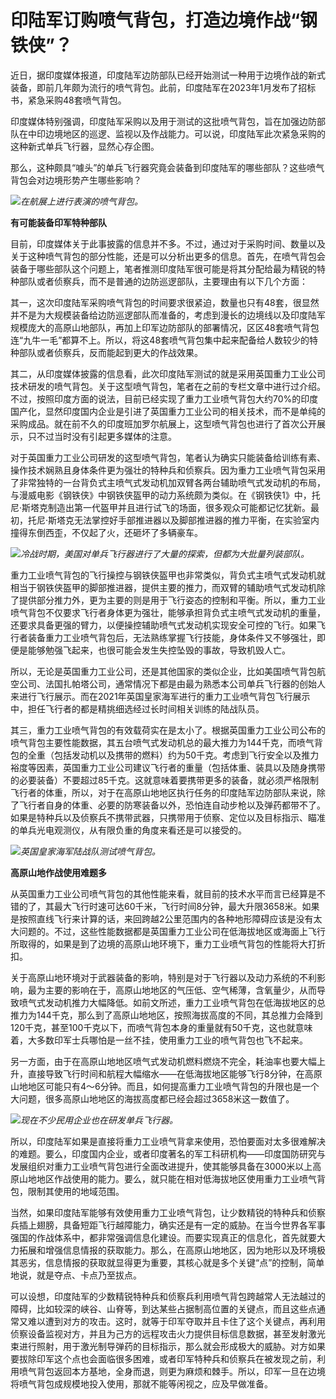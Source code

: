 # 印陆军订购喷气背包，打造边境作战“钢铁侠”？

近日，据印度媒体报道，印度陆军边防部队已经开始测试一种用于边境作战的新式装备，即前几年颇为流行的喷气背包。此前，印度陆军在2023年1月发布了招标书，紧急采购48套喷气背包。

印度媒体特别强调，印度陆军采购以及用于测试的这批喷气背包，旨在加强边防部队在中印边境地区的巡逻、监视以及作战能力。可以说，印度陆军此次紧急采购的这种新式单兵飞行器，显然心存企图。

那么，这种颇具“噱头”的单兵飞行器究竟会装备到印度陆军的哪些部队？这些喷气背包会对边境形势产生哪些影响？

![](https://inews.gtimg.com/om_bt/O_CnVBX462_PPLEHWNA3l2GWL1IXm4MsAG4WixSeFwzJ4AA/1000)_在航展上进行表演的喷气背包。_

**有可能装备印军特种部队**

目前，印度媒体关于此事披露的信息并不多。不过，通过对于采购时间、数量以及关于这种喷气背包的部分性能，还是可以分析出更多的信息。首先，在喷气背包会装备于哪些部队这个问题上，笔者推测印度陆军很可能是将其分配给最为精锐的特种部队或者侦察兵，而不是普通的边防巡逻部队，主要理由有以下几个方面：

其一，这次印度陆军采购喷气背包的时间要求很紧迫，数量也只有48套，很显然并不是为大规模装备给边防巡逻部队而准备的，考虑到漫长的边境线以及印度陆军规模庞大的高原山地部队，再加上印军边防部队的部署情况，区区48套喷气背包连“九牛一毛”都算不上。所以，将这48套喷气背包集中起来配备给人数较少的特种部队或者侦察兵，反而能起到更大的作战效果。

其二，从印度媒体披露的信息看，此次印度陆军测试的就是采用英国重力工业公司技术研发的喷气背包。关于这型喷气背包，笔者在之前的专栏文章中进行过介绍。不过，按照印度方面的说法，目前已经实现了重力工业喷气背包大约70%的印度国产化，显然印度国内企业是引进了英国重力工业公司的相关技术，而不是单纯的采购成品。就在前不久的印度班加罗尔航展上，这型喷气背包也进行了首次公开展示，只不过当时没有引起更多媒体的注意。

对于英国重力工业公司研发的这型喷气背包，笔者认为确实只能装备给训练有素、操作技术娴熟且身体条件更为强壮的特种兵和侦察兵。因为重力工业喷气背包采用了非常独特的一台背负式主喷气式发动机加双臂各两台辅助喷气式发动机的布局，与漫威电影《钢铁侠》中钢铁侠盔甲的动力系统颇为类似。在《钢铁侠1》中，托尼·斯塔克制造出第一代盔甲并且进行试飞的场面，很多观众可能都记忆犹新。最初，托尼·斯塔克无法掌控好手部推进器以及脚部推进器的推力平衡，在实验室内撞得东倒西歪，不仅起了火，还砸坏了多辆豪车。

![](https://inews.gtimg.com/om_bt/Oyps-pbf9WYaUuErTpNEIIdHD8GSuDwpqAZ5y2iBzOhrkAA/1000)_冷战时期，美国对单兵飞行器进行了大量的探索，但都为大批量列装部队。_

重力工业喷气背包的飞行操控与钢铁侠盔甲也非常类似，背负式主喷气式发动机就相当于钢铁侠盔甲的脚部推进器，提供主要的推力，而双臂的辅助喷气式发动机除了提供部分推力外，更为主要的则是用于飞行姿态的控制和平衡。所以，重力工业喷气背包不仅要求飞行者身体更为强壮，能够承担背负式主喷气式发动机的重量，还要求具备更强的臂力，以便操控辅助喷气式发动机实现安全可控的飞行。如果飞行者装备重力工业喷气背包后，无法熟练掌握飞行技能，身体条件又不够强壮，即便是能够勉强飞起来，也很可能会发生失控坠毁的事故，导致机毁人亡。

所以，无论是英国重力工业公司，还是其他国家的类似企业，比如美国喷气背包航空公司、法国扎帕塔公司，通常情况下都是由最为熟悉本公司单兵飞行器的创始人来进行飞行展示。而在2021年英国皇家海军进行的重力工业喷气背包飞行展示中，担任飞行者的都是精挑细选经过长时间相关训练的陆战队员。

其三，重力工业喷气背包的有效载荷实在是太小了。根据英国重力工业公司公布的喷气背包主要性能数据，其五台喷气式发动机总的最大推力为144千克，而喷气背包的全重（包括发动机以及携带的燃料）约为50千克。考虑到飞行安全以及推力裕度等因素，英国重力工业公司建议飞行者的重量（包括体重、装具以及随身携带的必要装备）不要超过85千克。这就意味着要携带更多的装备，就必须严格限制飞行者的体重，所以，对于在高原山地地区执行任务的印度陆军边防部队来说，除了飞行者自身的体重、必要的防寒装备以外，恐怕连自动步枪以及弹药都带不了。如果是特种兵以及侦察兵不携带武器，只携带用于侦察、定位以及目标指示、瞄准的单兵光电观测仪，从有限负重的角度来看还是可以接受的。

![](https://inews.gtimg.com/om_bt/OG6t1CqDpIaO8pSj3eD2VnoevJHs6vX8-LfX_DbQeO0WAAA/1000)_英国皇家海军陆战队测试喷气背包。_

**高原山地作战使用难题多**

从英国重力工业公司喷气背包的其他性能来看，就目前的技术水平而言已经算是不错的了，其最大飞行时速可达60千米，飞行时间8分钟，最大升限3658米。如果是按照直线飞行来计算的话，来回跨越2公里范围内的各种地形障碍应该是没有太大问题的。不过，这些性能数据都是英国重力工业公司在低海拔地区或海面上飞行所取得的，如果是到了边境的高原山地环境下，重力工业喷气背包的性能将大打折扣。

关于高原山地环境对于武器装备的影响，特别是对于飞行器以及动力系统的不利影响，最为主要的影响在于，高原山地地区的气压低、空气稀薄，含氧量少，从而导致喷气式发动机推力大幅降低。如前文所述，重力工业喷气背包在低海拔地区的总推力为144千克，那么到了高原山地地区，按照海拔高度的不同，其总推力会降到120千克，甚至100千克以下，而喷气背包本身的重量就有50千克，这也就意味着，大多数印军士兵哪怕是一丝不挂，使用重力工业的喷气背包也飞不起来。

另一方面，由于在高原山地地区喷气式发动机燃料燃烧不完全，耗油率也要大幅上升，直接导致飞行时间和航程大幅缩水——在低海拔地区能够飞行8分钟，在高原山地地区可能只有4～6分钟。而且，如何提高重力工业喷气背包的升限也是一个大问题，很多高原山地地区的海拔高度都已经会超过3658米这一数值了。

![](https://inews.gtimg.com/om_bt/Oo1MjLWnPhFiGXnMIM0V-ujYWKVB5bylzH0sPnBMl7KJIAA/1000)_现在不少民用企业也在研发单兵飞行器。_

所以，印度陆军如果是直接将重力工业喷气背拿来使用，恐怕要面对太多很难解决的难题。要么，印度国内企业，或者印度著名的军工科研机构——印度国防研究与发展组织对重力工业喷气背包进行全面改进提升，使其能够具备在3000米以上高原山地地区作战使用的能力。要么，就只能在相对低海拔地区使用重力工业喷气背包，限制其使用的地域范围。

当然，如果印度陆军能够有效使用重力工业喷气背包，让少数精锐的特种兵和侦察兵插上翅膀，具备短距飞行越障能力，确实还是有一定的威胁。在当今世界各军事强国的作战体系中，都非常强调信息化建设。而要实现真正的信息化，首先就要大力拓展和增强信息情报的获取能力。那么，在高原山地地区，因为地形以及环境极其恶劣，信息情报的获取就显得更为重要，其核心就是多个关键“点”的控制，简单地说，就是夺点、卡点乃至拔点。

可以设想，印度陆军的少数精锐特种兵和侦察兵利用喷气背包跨越常人无法越过的障碍，比如较深的峡谷、山脊等，到达某些占据制高位置的关键点，而且这些点通常又难以遭到对方的攻击。这时，就等于印军夺取并且卡住了这个关键点，再利用侦察设备监视对方，并且为己方的远程攻击火力提供目标信息数据，甚至发射激光束进行照射，用于激光制导弹药的目标指示，那么就会形成极大的威胁。对方如果要拔除印军这个点也会面临很多困难，或者印军特种兵和侦察兵在被发现之前，利用喷气背包返回本方基地，全身而退，则更为麻烦和棘手。所以，印军一旦在边境将喷气背包成规模地投入使用，那就不能等闲视之，应及早做准备。

